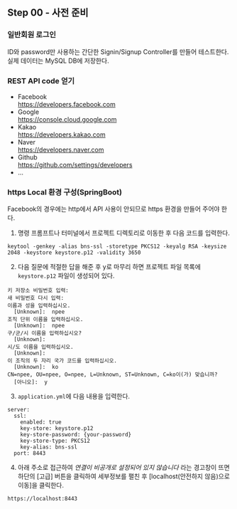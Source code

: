 ## Step 00 - 사전 준비
### 일반회원 로그인
ID와 password만 사용하는 간단한 Signin/Signup Controller를 만들어 테스트한다.
실제 데이터는 MySQL DB에 저장한다.
### REST API code 얻기
- Facebook  
https://developers.facebook.com
- Google  
https://console.cloud.google.com
- Kakao  
https://developers.kakao.com
- Naver  
https://developers.naver.com
- Github  
https://github.com/settings/developers
- ...

### https Local 환경 구성(SpringBoot)
Facebook의 경우에는 http에서 API 사용이 안되므로 https 환경을 만들어 주어야 한다.
1. 명령 프롬프트나 터미널에서 프로젝트 디렉토리로 이동한 후 다음 코드를 입력한다.
```$xslt
keytool -genkey -alias bns-ssl -storetype PKCS12 -keyalg RSA -keysize 2048 -keystore keystore.p12 -validity 3650
```
2. 다음 질문에 적절한 답을 해준 후 y로 마무리 하면 프로젝트 파일 목록에 `keystore.p12` 파일이 생성되어 있다.

```$xslt
키 저장소 비밀번호 입력:
새 비밀번호 다시 입력:
이름과 성을 입력하십시오.
  [Unknown]:  npee
조직 단위 이름을 입력하십시오.
  [Unknown]:  npee
구/군/시 이름을 입력하십시오?
  [Unknown]:
시/도 이름을 입력하십시오.
  [Unknown]:
이 조직의 두 자리 국가 코드를 입력하십시오.
  [Unknown]:  ko
CN=npee, OU=npee, O=npee, L=Unknown, ST=Unknown, C=ko이(가) 맞습니까?
  [아니오]:  y

```
3. `application.yml`에 다음 내용을 입력한다.
```$xslt
server:
  ssl:
    enabled: true
    key-store: keystore.p12
    key-store-password: {your-password}
    key-store-type: PKCS12
    key-alias: bns-ssl
  port: 8443
```
4. 아래 주소로 접근하여 *연결이 비공개로 설정되어 있지 않습니다* 라는 경고창이 뜨면 하단의 [고급] 버튼을 클릭하여 세부정보를 펼친 후 [localhost(안전하지 않음)으로 이동]을 클릭한다.
```$xslt
https://localhost:8443
```